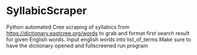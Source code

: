 # SyllabicScraper
Python automated Cree scraping of syllabics from https://dictionary.eastcree.org/words to grab and format first search result for given English words.
Input  english words into list_of_terms
Make sure to have  the dictionary opened and fullscreened
run program
